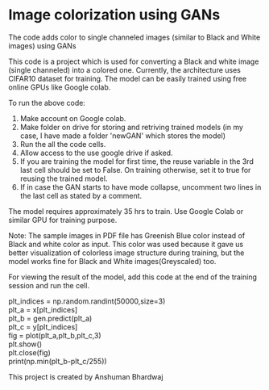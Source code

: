 # Image colorization using GANs
The code adds color to single channeled images (similar to Black and White images) using GANs 

This code is a project which is used for converting a Black and white image (single channeled) into a colored one. Currently, the architecture uses CIFAR10 dataset for training. The model can be easily trained using free online GPUs like Google colab.

To run the above code:
1.  Make account on Google colab.
2.  Make folder on drive for storing and retriving trained models (in my case, I have made a folder 'newGAN' which stores the model)
3.  Run the all the code cells.
4.  Allow access to the use google drive if asked.
5.  If you are training the model for first time, the reuse variable in the 3rd last cell should be set to False. On training otherwise, set it to true for reusing the trained model.
6.  If in case the GAN starts to have mode collapse, uncomment two lines in the last cell as stated by a comment.


The model requires approximately 35 hrs to train. Use Google Colab or similar GPU for training purpose.

Note: The sample images in PDF file has Greenish Blue color instead of Black and white color as input. This color was used because it gave us better visualization of colorless image structure during training, but the model works fine for Black and White images(Greyscaled) too.

For viewing the result of the model, add this code at the end of the training session and run the cell.

plt_indices = np.random.randint(50000,size=3)                                                                                              
plt_a = x[plt_indices]                                                                                                                  
plt_b = gen.predict(plt_a)                                                                                                                                   
plt_c = y[plt_indices]                                                                                                                             
fig = plot(plt_a,plt_b,plt_c,3)                                                                                                                                          
plt.show()                                                                                                                                     
plt.close(fig)                                                                                                                         
print(np.min(plt_b-plt_c/255))                           

This project is created by Anshuman Bhardwaj







